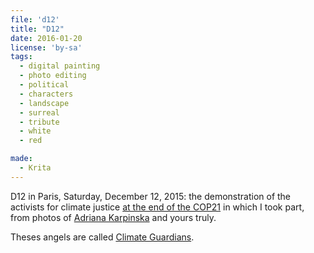 ```yaml
---
file: 'd12'
title: "D12"
date: 2016-01-20
license: 'by-sa'
tags:
  - digital painting
  - photo editing
  - political
  - characters
  - landscape
  - surreal
  - tribute
  - white
  - red

made:
  - Krita
---
```


D12 in Paris, Saturday, December 12, 2015: the demonstration of the activists for climate justice [at the end of the COP21](/en/blog/let-invent-other-stories-about-climate-cop21-placetob#d12) in which I took part, from photos of [Adriana Karpinska](http://karpinska.blog.sme.sk/) and yours truly.

Theses angels are called [Climate Guardians](http://climacts.org.au/climate-guardians/).
